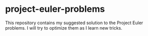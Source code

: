 # project-euler-problems
This repository contains my suggested solution to the Project Euler problems. I will try to optimize them as I learn new tricks.
